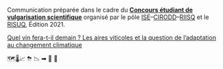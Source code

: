 Communication préparée dans le cadre du [**Concours étudiant de vulgarisation scientifique**](https://ise.uqam.ca/etudiants/concours-vulgarisation/) organisé par le pôle [ISE](https://ise.uqam.ca/)–[CIRODD](https://cirodd.org/)–[RIISQ](https://riisq.ca/) et le  [RISUQ](https://risuq.uquebec.ca/), Édition 2021.

[Quel vin fera-t-il demain ? Les aires viticoles et la question de l’adaptation au changement climatique](https://iviveros.github.io/2021_etudiant_vulg_sci/)

🗺🌡📈 ⛈ 📉  ➡ 🍇 🍷

